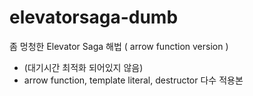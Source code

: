 # elevatorsaga-dumb
좀 멍청한 Elevator Saga 해법 ( arrow function version ) 
+ (대기시간 최적화 되어있지 않음) 
+ arrow function, template literal, destructor 다수 적용본 